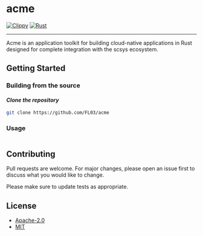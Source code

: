 # acme

[![Clippy](https://github.com/FL03/acme/actions/workflows/clippy.yml/badge.svg)](https://github.com/FL03/acme/actions/workflows/clippy.yml)
[![Rust](https://github.com/FL03/acme/actions/workflows/rust.yml/badge.svg)](https://github.com/FL03/acme/actions/workflows/rust.yml)

***

Acme is an application toolkit for building cloud-native applications in Rust designed for complete integration with the scsys ecosystem.

## Getting Started

### Building from the source

#### _Clone the repository_

```bash
git clone https://github.com/FL03/acme
```

### Usage

```rust

```

## Contributing

Pull requests are welcome. For major changes, please open an issue first
to discuss what you would like to change.

Please make sure to update tests as appropriate.

## License

- [Apache-2.0](https://choosealicense.com/licenses/apache-2.0/)
- [MIT](https://choosealicense.com/licenses/mit/)
